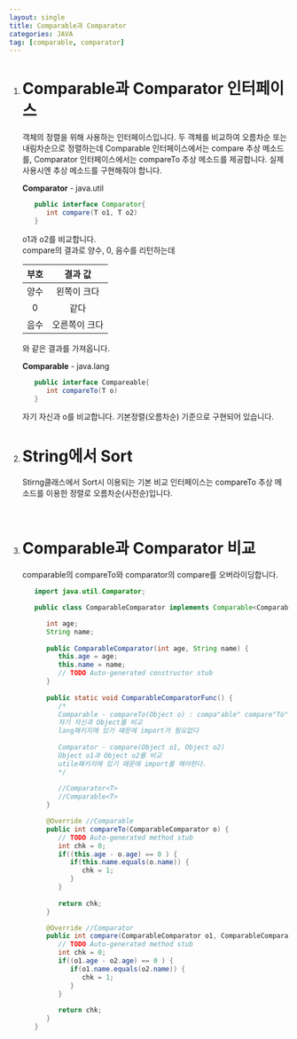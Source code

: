 ```yaml
---
layout: single
title: Comparable과 Comparator
categories: JAVA
tag: [comparable, comparator]
---
```


1. # Comparable과 Comparator 인터페이스
   객체의 정렬을 위해 사용하는 인터페이스입니다. 두 객체를 비교하여 오름차순 또는 내림차순으로 정렬하는데 Comparable 인터페이스에서는 compare 추상 메소드를, Comparator 인터페이스에서는 compareTo 추상 메소드를 제공합니다. 실제 사용시엔 추상 메소드를 구현해줘야 합니다.   

   __Comparator__ - java.util
   ```java
      public interface Comparator{
         int compare(T o1, T o2)
      }
   ```   
   o1과 o2를 비교합니다.   
   compare의 결과로 양수, 0, 음수를 리턴하는데    

   | 부호  |   결과 값   |
   |:-----:|:----------:|
   | 양수  | 왼쪽이 크다 |
   |   0   |    같다    |   
   | 음수  |오른쪽이 크다|     

   와 같은 결과를 가져옵니다.   

   __Comparable__ - java.lang   
   ```java
      public interface Compareable{
         int compareTo(T o)
      }
   ```   
   자기 자신과 o를 비교합니다.
   기본정렬(오름차순) 기준으로 구현되어 있습니다.
 
1. # String에서 Sort
   Stirng클래스에서 Sort시 이용되는 기본 비교 인터페이스는 compareTo 추상 메소드를 이용한 정렬로 오름차순(사전순)입니다.   
   ```java
               
   
   ```

1. # Comparable과 Comparator 비교
   comparable의 compareTo와 comparator의 compare를 오버라이딩합니다.   
   ```java
      import java.util.Comparator;

      public class ComparableComparator implements Comparable<ComparableComparator>, Comparator<ComparableComparator>{

         int age;
         String name;
         
         public ComparableComparator(int age, String name) {
            this.age = age;
            this.name = name;
            // TODO Auto-generated constructor stub
         }
         
         public static void ComparableComparatorFunc() {
            /*
            Comparable - compareTo(Object o) : compa"able" compare"To" 접미:able, 접미:to
            자기 자신과 Object를 비교
            lang패키지에 있기 때문에 import가 필요없다
          
            Comparator - compare(Object o1, Object o2)
            Object o1과 Object o2를 비교
            utile패키지에 있기 때문에 import를 해야한다.
            */
            
            //Comparator<T>
            //Comparable<T>
         }

         @Override //Comparable
         public int compareTo(ComparableComparator o) {
            // TODO Auto-generated method stub
            int chk = 0;
            if((this.age - o.age) == 0 ) {
               if(this.name.equals(o.name)) {
                  chk = 1;
               }
            }
            
            return chk;
         }

         @Override //Comparator
         public int compare(ComparableComparator o1, ComparableComparator o2) {
            // TODO Auto-generated method stub
            int chk = 0;
            if((o1.age - o2.age) == 0 ) {
               if(o1.name.equals(o2.name)) {
                  chk = 1;
               }
            }
            
            return chk;
         }
      }
   ```

